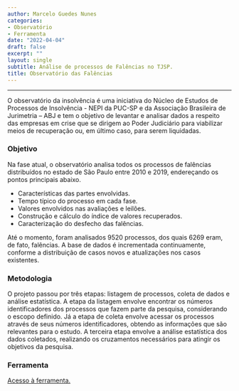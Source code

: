 ```yaml
---
author: Marcelo Guedes Nunes
categories:
- Observatório
- Ferramenta
date: "2022-04-04"
draft: false
excerpt: ""
layout: single
subtitle: Análise de processos de Falências no TJSP.
title: Observatório das Falências
---
```


---

O observatório da insolvência é uma iniciativa do Núcleo de Estudos de Processos de Insolvência - NEPI da PUC-SP e da Associação Brasileira de Jurimetria – ABJ e tem o objetivo de levantar e analisar dados a respeito das empresas em crise que se dirigem ao Poder Judiciário para viabilizar meios de recuperação ou, em último caso, para serem liquidadas.


### Objetivo


Na fase atual, o observatório analisa todos os processos de falências distribuídos no estado de São Paulo entre 2010 e 2019, endereçando os pontos principais abaixo.

- Características das partes envolvidas.
- Tempo típico do processo em cada fase.
- Valores envolvidos nas avaliações e leilões.
- Construção e cálculo do índice de valores recuperados.
- Caracterização do desfecho das falências.

Até o momento, foram analisados 9520 processos, dos quais 6269 eram, de fato, falências. A base de dados é incrementada continuamente, conforme a distribuição de casos novos e atualizações nos casos existentes.


### Metodologia

O projeto passou por três etapas: listagem de processos, coleta de dados e análise estatística. A etapa da listagem envolve encontrar os números identificadores dos processos que fazem parte da pesquisa, considerando o escopo definido. Já a etapa de coleta envolve acessar os processos através de seus números identificadores, obtendo as informações que são relevantes para o estudo. A terceira etapa envolve a análise estatística dos dados coletados, realizando os cruzamentos necessários para atingir os objetivos da pesquisa.

### Ferramenta

<a href=https://abjur.shinyapps.io/obsFase3/ target="_blank">Acesso à ferramenta.</a>

